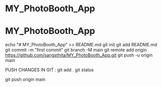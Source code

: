 # MY_PhotoBooth_App
# MY_PhotoBooth_App
echo "# MY_PhotoBooth_App" >> README.md
git init
git add README.md
git commit -m "first commit"
git branch -M main
git remote add origin https://github.com/sangsthita/MY_PhotoBooth_App.git
git push -u origin main


PUSH CHANGES IN GIT :
git add .
git status

git push origin main
